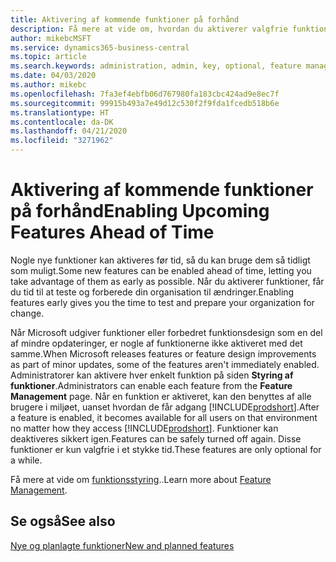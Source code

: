 ```yaml
---
title: Aktivering af kommende funktioner på forhånd
description: Få mere at vide om, hvordan du aktiverer valgfrie funktioner, før de bliver obligatoriske.
author: mikebcMSFT
ms.service: dynamics365-business-central
ms.topic: article
ms.search.keywords: administration, admin, key, optional, feature management, early access, preview
ms.date: 04/03/2020
ms.author: mikebc
ms.openlocfilehash: 7fa3ef4ebfb06d767980fa183cbc424ad9e8ec7f
ms.sourcegitcommit: 99915b493a7e49d12c530f2f9fda1fcedb518b6e
ms.translationtype: HT
ms.contentlocale: da-DK
ms.lasthandoff: 04/21/2020
ms.locfileid: "3271962"
---
```

# <a name="enabling-upcoming-features-ahead-of-time"></a><span data-ttu-id="279fe-103">Aktivering af kommende funktioner på forhånd</span><span class="sxs-lookup"><span data-stu-id="279fe-103">Enabling Upcoming Features Ahead of Time</span></span>

<span data-ttu-id="279fe-104">Nogle nye funktioner kan aktiveres før tid, så du kan bruge dem så tidligt som muligt.</span><span class="sxs-lookup"><span data-stu-id="279fe-104">Some new features can be enabled ahead of time, letting you take advantage of them as early as possible.</span></span> <span data-ttu-id="279fe-105">Når du aktiverer funktioner, får du tid til at teste og forberede din organisation til ændringer.</span><span class="sxs-lookup"><span data-stu-id="279fe-105">Enabling features early gives you the time to test and prepare your organization for change.</span></span>

<span data-ttu-id="279fe-106">Når Microsoft udgiver funktioner eller forbedret funktionsdesign som en del af mindre opdateringer, er nogle af funktionerne ikke aktiveret med det samme.</span><span class="sxs-lookup"><span data-stu-id="279fe-106">When Microsoft releases features or feature design improvements as part of minor updates, some of the features aren't immediately enabled.</span></span> <span data-ttu-id="279fe-107">Administratorer kan aktivere hver enkelt funktion på siden **Styring af funktioner**.</span><span class="sxs-lookup"><span data-stu-id="279fe-107">Administrators can enable each feature from the **Feature Management** page.</span></span> <span data-ttu-id="279fe-108">Når en funktion er aktiveret, kan den benyttes af alle brugere i miljøet, uanset hvordan de får adgang [!INCLUDE[prodshort](includes/prodshort.md)].</span><span class="sxs-lookup"><span data-stu-id="279fe-108">After a feature is enabled, it becomes available for all users on that environment no matter how they access [!INCLUDE[prodshort](includes/prodshort.md)].</span></span> <span data-ttu-id="279fe-109">Funktioner kan deaktiveres sikkert igen.</span><span class="sxs-lookup"><span data-stu-id="279fe-109">Features can be safely turned off again.</span></span> <span data-ttu-id="279fe-110">Disse funktioner er kun valgfrie i et stykke tid.</span><span class="sxs-lookup"><span data-stu-id="279fe-110">These features are only optional for a while.</span></span>

<span data-ttu-id="279fe-111">Få mere at vide om [funktionsstyring](/dynamics365/business-central/dev-itpro/administration/feature-management)..</span><span class="sxs-lookup"><span data-stu-id="279fe-111">Learn more about [Feature Management](/dynamics365/business-central/dev-itpro/administration/feature-management).</span></span>  

## <a name="see-also"></a><span data-ttu-id="279fe-112">Se også</span><span class="sxs-lookup"><span data-stu-id="279fe-112">See also</span></span>

[<span data-ttu-id="279fe-113">Nye og planlagte funktioner</span><span class="sxs-lookup"><span data-stu-id="279fe-113">New and planned features</span></span>](https://aka.ms/Dynamics365ReleasePlan)  
